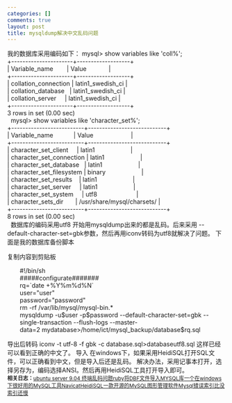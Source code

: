 ```yaml
--- 
categories: []
comments: true
layout: post
title: mysqldump解决中文乱码问题
---
```

我的数据库采用编码如下：
mysql> show variables like 'coll%';<br>
+----------------------+-------------------+<br>
| Variable_name        | Value             |<br>
+----------------------+-------------------+<br>
| collation_connection | latin1_swedish_ci |<br>
| collation_database   | latin1_swedish_ci |<br>
| collation_server     | latin1_swedish_ci |<br>
+----------------------+-------------------+<br>
3 rows in set (0.00 sec)<br>
 
mysql> show variables like 'character_set%';<br>
+--------------------------+----------------------------+<br>
| Variable_name            | Value                      |<br>
+--------------------------+----------------------------+<br>
| character_set_client     | latin1                     |<br>
| character_set_connection | latin1                     |<br>
| character_set_database   | latin1                     |<br>
| character_set_filesystem | binary                     |<br>
| character_set_results    | latin1                     |<br>
| character_set_server     | latin1                     |<br>
| character_set_system     | utf8                       |<br>
| character_sets_dir       | /usr/share/mysql/charsets/ |<br>
+--------------------------+----------------------------+<br>
8 rows in set (0.00 sec)<br>
 
数据库的编码采用utf8
开始用mysqldump出来的都是乱码。后来采用 --default-character-set=gbk参数，然后再用iconv转码为utf8就解决了问题。
下面是我的数据库备份脚本
<div class="codeText">
<span class="copyCodeText" onclick="copyIdText('code_8985');" style="cursor:pointer;">复制内容到剪贴板</span> <div id="code_8985">
<ol class="dp-cpp" style="border-bottom:0px;border-left:0px;list-style-type:none;margin-left:5px;border-top:0px;border-right:0px;">
<li class="alt"><span><span class="preprocessor">#!/bin/sh </span><span>  </span></span></li>
    <li>
<span class="preprocessor">#####configurate####### </span><span>  </span>
</li>
    <li class="alt"><span>rq=`date +%Y%m%d%N`   </span></li>
    <li>
<span>user=</span><span class="string">"user"</span><span>  </span>
</li>
    <li class="alt">
<span>password=</span><span class="string">"password"</span><span>  </span>
</li>
    <li><span>rm -rf /var/lib/mysql/mysql-bin.*   </span></li>
    <li class="alt">
<span>mysqldump -u$user -p$password --</span><span class="keyword">default</span><span>-character-set=gbk --single-transaction --flush-logs --master-data=2 mydatabase>/home/ict/mysql_backup/database$rq.sql   </span>
</li>
</ol>
</div>
<link rel="stylesheet" type="text/css" href="http://www.xinlogs.com/editor/fckeditor/editor/plugins/insertcode/insertcode.css">
<script language="javascript" src="http://www.xinlogs.com/editor/fckeditor/editor/plugins/insertcode/excute.js" type="text/javascript"></script>
</div>
导出后转码
iconv -t utf-8 -f gbk -c database.sql>databaseutf8.sql
这样已经可以看到正确的中文了。
导入
在windows下，如果采用HeidiSQL打开SQL文件，可以正确看到中文，但是导入后还是乱码。
解决办法，采用记事本打开，选择另存为，编码选择ANSI。然后再用HeidiSQL工具打开导入即可。<div id="related_log" style="font-size:12px">
<b>相关日志：</b><a href="http://xinlogs.com/post/9">ubuntu server 9.04 终端乱码问题</a><a href="http://xinlogs.com/ruby_import_dbf_to_mysql">ruby将DBF文件导入MYSQL库</a><a href="http://xinlogs.com/post/22">一个在windows下很好用的MySQL工具Navicat</a><a href="http://xinlogs.com/HeidiSQL">HeidiSQL一款开源的MySQL图形管理软件</a><a href="http://xinlogs.com/mysql-error-index-is-slower">Mysql错误索引比没索引还慢</a>
</div>
